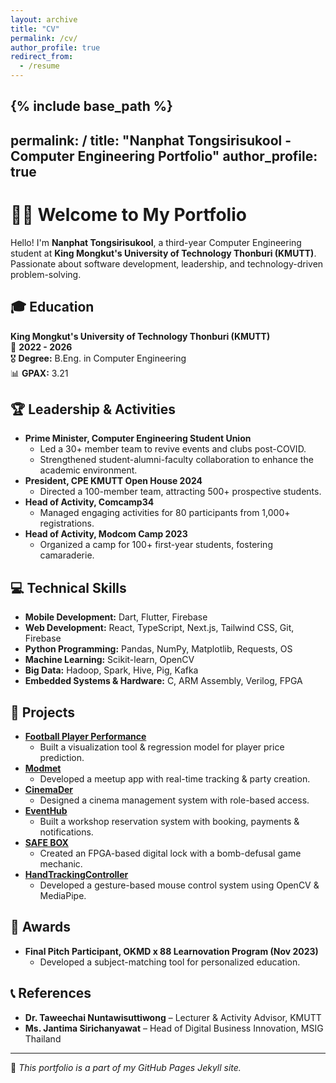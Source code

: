 ```yaml
---
layout: archive
title: "CV"
permalink: /cv/
author_profile: true
redirect_from:
  - /resume
---
```


{% include base_path %}
---
permalink: /
title: "Nanphat Tongsirisukool - Computer Engineering Portfolio"
author_profile: true
---

# 👨‍💻 Welcome to My Portfolio

Hello! I'm **Nanphat Tongsirisukool**, a third-year Computer Engineering student at **King Mongkut's University of Technology Thonburi (KMUTT)**. Passionate about software development, leadership, and technology-driven problem-solving.

## 🎓 Education
**King Mongkut's University of Technology Thonburi (KMUTT)**  
📅 **2022 - 2026**  
🎖 **Degree:** B.Eng. in Computer Engineering  
📊 **GPAX:** 3.21  

## 🏆 Leadership & Activities
- **Prime Minister, Computer Engineering Student Union**  
  - Led a 30+ member team to revive events and clubs post-COVID.
  - Strengthened student-alumni-faculty collaboration to enhance the academic environment.
- **President, CPE KMUTT Open House 2024**  
  - Directed a 100-member team, attracting 500+ prospective students.
- **Head of Activity, Comcamp34**  
  - Managed engaging activities for 80 participants from 1,000+ registrations.
- **Head of Activity, Modcom Camp 2023**  
  - Organized a camp for 100+ first-year students, fostering camaraderie.

## 💻 Technical Skills
- **Mobile Development:** Dart, Flutter, Firebase
- **Web Development:** React, TypeScript, Next.js, Tailwind CSS, Git, Firebase
- **Python Programming:** Pandas, NumPy, Matplotlib, Requests, OS
- **Machine Learning:** Scikit-learn, OpenCV
- **Big Data:** Hadoop, Spark, Hive, Pig, Kafka
- **Embedded Systems & Hardware:** C, ARM Assembly, Verilog, FPGA

## 🚀 Projects
- **[Football Player Performance](https://github.com/thunder121x/FootballPlayerPerformance)**  
  - Built a visualization tool & regression model for player price prediction.
- **[Modmet](https://github.com/thunder121x/modmet)**  
  - Developed a meetup app with real-time tracking & party creation.
- **[CinemaDer](https://github.com/thunder121x/CinemaDer)**  
  - Designed a cinema management system with role-based access.
- **[EventHub](https://github.com/thunder121x/EventHub)**  
  - Built a workshop reservation system with booking, payments & notifications.
- **[SAFE BOX](https://github.com/thunder121x/SAFEBOX)**  
  - Created an FPGA-based digital lock with a bomb-defusal game mechanic.
- **[HandTrackingController](https://github.com/thunder121x/HandTrackingController)**  
  - Developed a gesture-based mouse control system using OpenCV & MediaPipe.

## 🏅 Awards
- **Final Pitch Participant, OKMD x 88 Learnovation Program (Nov 2023)**  
  - Developed a subject-matching tool for personalized education.

## 📞 References
- **Dr. Taweechai Nuntawisuttiwong** – Lecturer & Activity Advisor, KMUTT  
- **Ms. Jantima Sirichanyawat** – Head of Digital Business Innovation, MSIG Thailand  

---
📌 *This portfolio is a part of my GitHub Pages Jekyll site.*
